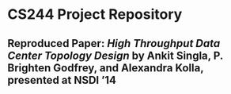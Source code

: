 # CS244 Project Repository

## **Reproduced Paper**: _High Throughput Data Center Topology Design_ by Ankit Singla, P. Brighten Godfrey, and Alexandra Kolla, presented at NSDI ’14

#
